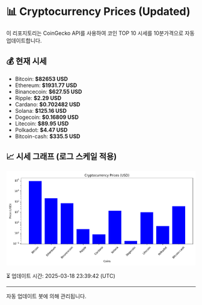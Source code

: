 
# 📊 Cryptocurrency Prices (Updated)

이 리포지토리는 CoinGecko API를 사용하여 코인 TOP 10 시세를 10분가격으로 자동 업데이트합니다.

## 💰 현재 시세
- Bitcoin: **$82653 USD**
- Ethereum: **$1931.77 USD**
- Binancecoin: **$627.55 USD**
- Ripple: **$2.29 USD**
- Cardano: **$0.702482 USD**
- Solana: **$125.16 USD**
- Dogecoin: **$0.16809 USD**
- Litecoin: **$89.95 USD**
- Polkadot: **$4.47 USD**
- Bitcoin-cash: **$335.5 USD**

## 📈 시세 그래프 (로그 스케일 적용)
![Crypto Prices](crypto_prices.png)

⏳ 업데이트 시간: 2025-03-18 23:39:42 (UTC)

---
자동 업데이트 봇에 의해 관리됩니다.
